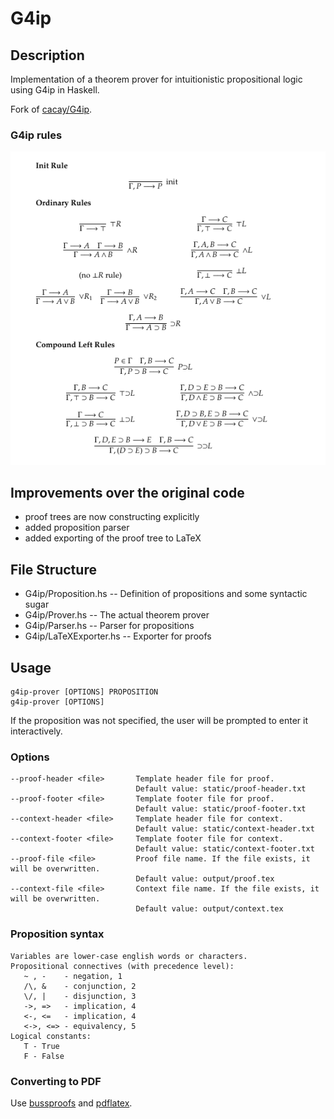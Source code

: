 # G4ip

## Description

Implementation of a theorem prover for intuitionistic propositional logic using G4ip in Haskell.

Fork of [cacay/G4ip](https://github.com/cacay/G4ip/).

### G4ip rules

![G4ip rules](g4ip.png)

## Improvements over the original code

* proof trees are now constructing explicitly
* added proposition parser
* added exporting of the proof tree to LaTeX

## File Structure

* G4ip/Proposition.hs   -- Definition of propositions and some syntactic sugar
* G4ip/Prover.hs       -- The actual theorem prover
* G4ip/Parser.hs        -- Parser for propositions
* G4ip/LaTeXExporter.hs -- Exporter for proofs

## Usage

```
g4ip-prover [OPTIONS] PROPOSITION
g4ip-prover [OPTIONS]
```

If the proposition was not specified, the user will be prompted to enter it interactively.

### Options

```
--proof-header <file>       Template header file for proof.
                            Default value: static/proof-header.txt
--proof-footer <file>       Template footer file for proof.
                            Default value: static/proof-footer.txt
--context-header <file>     Template header file for context.
                            Default value: static/context-header.txt
--context-footer <file>     Template footer file for context.
                            Default value: static/context-footer.txt
--proof-file <file>         Proof file name. If the file exists, it will be overwritten.
                            Default value: output/proof.tex
--context-file <file>       Context file name. If the file exists, it will be overwritten.
                            Default value: output/context.tex
```

### Proposition syntax

```
Variables are lower-case english words or characters.
Propositional connectives (with precedence level):
   ~ , -    - negation, 1
   /\, &    - conjunction, 2
   \/, |    - disjunction, 3
   ->, =>   - implication, 4
   <-, <=   - implication, 4
   <->, <=> - equivalency, 5
Logical constants:
   T - True
   F - False
```

### Converting to PDF

Use [bussproofs](http://math.ucsd.edu/~sbuss/ResearchWeb/bussproofs/) and [pdflatex](https://www.tug.org/applications/pdftex/).